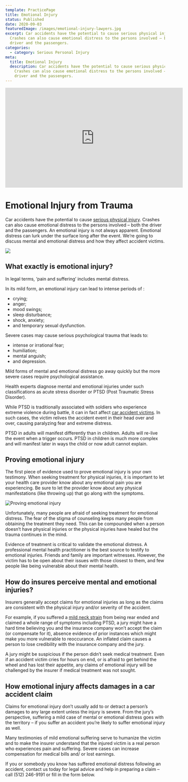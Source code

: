 ```yaml
---
template: PracticePage
title: Emotional Injury
status: Published
date: 2020-09-03
featuredImage: /images/emotional-injury-lawyers.jpg
excerpt: Car accidents have the potential to cause serious physical injury.
  Crashes can also cause emotional distress to the persons involved – both the
  driver and the passengers.
categories:
  - category: Serious Personal Injury
meta:
  title: Emotional Injury
  description: Car accidents have the potential to cause serious physical injury.
    Crashes can also cause emotional distress to the persons involved – both the
    driver and the passengers.
---
```



<iframe width="560" height="315" src="https://www.youtube.com/embed/EvzExH95v_o" frameborder="0" allow="accelerometer; autoplay; encrypted-media; gyroscope; picture-in-picture" allowfullscreen></iframe>

<!--StartFragment-->

# Emotional Injury from Trauma

Car accidents have the potential to cause [serious physical injury](/practice-areas/serious-personal-injury/). Crashes can also cause emotional distress to the persons involved – both the driver and the passengers. An emotional injury is not always apparent. Emotional distress can lurk under the surface long after the event. We’re going to discuss mental and emotional distress and how they affect accident victims.

<!--EndFragment-->

![](/images/emotional-trauma.jpg)

<!--StartFragment-->

## What exactly is emotional injury?

In legal terms, ‘pain and suffering’ includes mental distress.

In its mild form, an emotional injury can lead to intense periods of :

* crying;
* anger;
* mood swings;
* sleep disturbance;
* shock, anxiety;
* and temporary sexual dysfunction.

Severe cases may cause serious psychological trauma that leads to:

* intense or irrational fear;
* humiliation;
* mental anguish;
* and depression.

Mild forms of mental and emotional distress go away quickly but the more severe cases require psychological assistance.

Health experts diagnose mental and emotional injuries under such classifications as acute stress disorder or PTSD (Post Traumatic Stress Disorder).

While PTSD is traditionally associated with soldiers who experience extreme violence during battle, it can in fact affect [car accident victims](/practice-areas/car-accident-lawyers/). In such cases, the victim relives the accident event in their head over and over, causing paralyzing fear and extreme distress.

PTSD in adults will manifest differently than in children. Adults will re-live the event when a trigger occurs. PTSD in children is much more complex and will manifest later in ways the child or now adult cannot explain.

## Proving emotional injury

The first piece of evidence used to prove emotional injury is your own testimony. When seeking treatment for physical injuries, it is important to let your health care provider know about any emotional pain you are experiencing. Be sure to let the provider know about any physical manifestations (like throwing up) that go along with the symptoms.

<!--EndFragment-->

![Proving emotional injury](/images/emotional-injury-counsel.jpg)

<!--StartFragment-->

Unfortunately, many people are afraid of seeking treatment for emotional distress. The fear of the stigma of counseling keeps many people from obtaining the treatment they need. This can be compounded when a person doesn’t have physical injuries or the physical injuries have healed but the trauma continues in the mind.

Evidence of treatment is critical to validate the emotional distress. A professional mental health practitioner is the best source to testify to emotional injuries. Friends and family are important witnesses. However, the victim has to be open about their issues with those closest to them, and few people like being vulnerable about their mental health.

## How do insures perceive mental and emotional injuries?

Insurers generally accept claims for emotional injuries as long as the claims are consistent with the physical injury and/or severity of the accident.

For example, if you suffered a [mild neck strain](/practice-areas/neck-injuries/) from being rear ended and claimed a whole range of symptoms including PTSD, a jury might have a hard time believing you and the insurance company won’t accept the claim (or compensate for it), absence evidence of prior instances which might make you more vulnerable to reoccurance. An inflated claim causes a person to lose credibility with the insurance company and the jury.

A jury might be suspicious if the person didn’t seek medical treatment. Even if an accident victim cries for hours on end, or is afraid to get behind the wheel and has lost their appetite, any claims of emotional injury will be challenged by the insurer if medical treatment was not sought.

## How emotional injury affects damages in a car accident claim

Claims for emotional injury don’t usually add to or detract a person’s damages to any large extent unless the injury is severe. From the jury’s perspective, suffering a mild case of mental or emotional distress goes with the territory – if you suffer an accident you’re likely to suffer emotional injury as well.

Many testimonies of mild emotional suffering serve to humanize the victim and to make the insurer understand that the injured victim is a real person who experiences pain and suffering. Severe cases can increase compensation for medical bills and/ or lost earnings.

If you or somebody you know has suffered emotional distress following an accident, contact us today for legal advice and help in preparing a claim – call (512) 246-9191 or fill in the form below.

<!--EndFragment-->